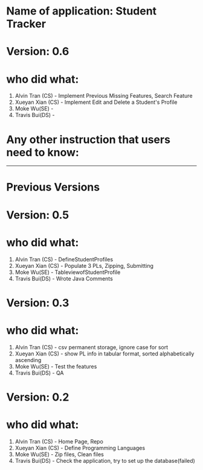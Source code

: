 # Name of application: Student Tracker

# Version: 0.6

# who did what:
1. Alvin Tran (CS) - Implement Previous Missing Features, Search Feature
2. Xueyan Xian (CS) - Implement Edit and Delete a Student's Profile
3. Moke Wu(SE) - 
4. Travis Bui(DS) - 

# Any other instruction that users need to know:

-------
# Previous Versions

# Version: 0.5

# who did what:
1. Alvin Tran (CS) - DefineStudentProfiles
2. Xueyan Xian (CS) - Populate 3 PLs, Zipping, Submitting
3. Moke Wu(SE) - TableviewofStudentProfile
4. Travis Bui(DS) - Wrote Java Comments

# Version: 0.3

# who did what:
1. Alvin Tran (CS) - csv permanent storage, ignore case for sort
2. Xueyan Xian (CS) - show PL info in tabular format, sorted alphabetically ascending
3. Moke Wu(SE) - Test the features
4. Travis Bui(DS) - QA

# Version: 0.2

# who did what:
1. Alvin Tran (CS) - Home Page, Repo
2. Xueyan Xian (CS) - Define Programming Languages
3. Moke Wu(SE) - Zip files, Clean files
4. Travis Bui(DS) - Check the application, try to set up the database(failed)













